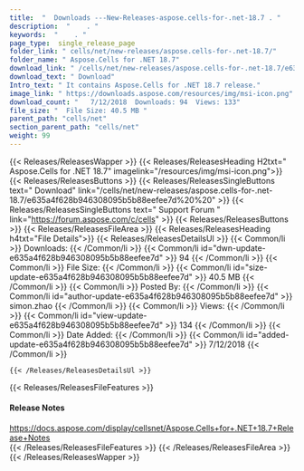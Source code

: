 ```yaml
---
title:  "  Downloads ---New-Releases-aspose.cells-for-.net-18.7 . " 
description:  "    . " 
keywords:  "    . " 
page_type:  single_release_page
folder_link: " cells/net/new-releases/aspose.cells-for-.net-18.7/"
folder_name: " Aspose.Cells for .NET 18.7"
download_link: " /cells/net/new-releases/aspose.cells-for-.net-18.7/e635a4f628b946308095b5b88eefee7d"
download_text: " Download"
Intro_text: " It contains Aspose.Cells for .NET 18.7 release."
image_link: " https://downloads.aspose.com/resources/img/msi-icon.png"
download_count: "   7/12/2018  Downloads: 94  Views: 133"
file_size: "  File Size: 40.5 MB "
parent_path: "cells/net"
section_parent_path: "cells/net"
weight: 99 
---
```


{{< Releases/ReleasesWapper >}}
  {{< Releases/ReleasesHeading H2txt=" Aspose.Cells for .NET 18.7" imagelink="/resources/img/msi-icon.png">}}
  {{< Releases/ReleasesButtons >}}
    {{< Releases/ReleasesSingleButtons text=" Download" link="/cells/net/new-releases/aspose.cells-for-.net-18.7/e635a4f628b946308095b5b88eefee7d%20%20" >}}
    {{< Releases/ReleasesSingleButtons text=" Support Forum " link="https://forum.aspose.com/c/cells" >}}
  {{< Releases/ReleasesButtons >}}
  {{< Releases/ReleasesFileArea >}}
    {{< Releases/ReleasesHeading h4txt="File Details">}}
    {{< Releases/ReleasesDetailsUl >}}
            {{< Common/li  >}} Downloads: {{< /Common/li >}} 
      {{< Common/li id="dwn-update-e635a4f628b946308095b5b88eefee7d" >}} 94 {{< /Common/li >}} 
      {{< Common/li  >}} File Size: {{< /Common/li >}} 
      {{< Common/li id="size-update-e635a4f628b946308095b5b88eefee7d" >}} 40.5 MB {{< /Common/li >}} 
      {{< Common/li  >}} Posted By: {{< /Common/li >}} 
      {{< Common/li id="author-update-e635a4f628b946308095b5b88eefee7d" >}} simon.zhao {{< /Common/li >}} 
      {{< Common/li  >}} Views: {{< /Common/li >}} 
      {{< Common/li id="view-update-e635a4f628b946308095b5b88eefee7d" >}} 134 {{< /Common/li >}} 
      {{< Common/li  >}} Date Added: {{< /Common/li >}} 
      {{< Common/li id="added-update-e635a4f628b946308095b5b88eefee7d" >}} 7/12/2018 {{< /Common/li >}} 

    {{< /Releases/ReleasesDetailsUl >}}

  {{< Releases/ReleasesFileFeatures >}}
      <h4>Release Notes</h4><div><a href="https://docs.aspose.com/display/cellsnet/Aspose.Cells+for+.NET+18.7+Release+Notes">https://docs.aspose.com/display/cellsnet/Aspose.Cells+for+.NET+18.7+Release+Notes</a></div>
  {{< /Releases/ReleasesFileFeatures >}}
 {{< /Releases/ReleasesFileArea >}}
{{< /Releases/ReleasesWapper >}}


